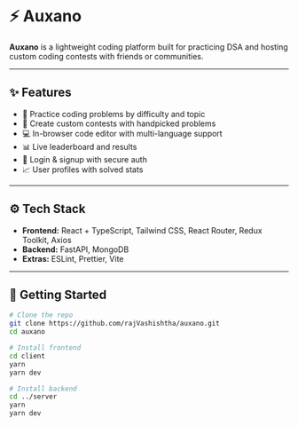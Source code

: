 # ⚡ Auxano

**Auxano** is a lightweight coding platform built for practicing DSA and hosting custom coding contests with friends or communities.

---

## ✨ Features

- 🧩 Practice coding problems by difficulty and topic
- 🏁 Create custom contests with handpicked problems
- 💻 In-browser code editor with multi-language support
- 📊 Live leaderboard and results
- 🔐 Login & signup with secure auth
- 📈 User profiles with solved stats

---

## ⚙️ Tech Stack

- **Frontend:** React + TypeScript, Tailwind CSS, React Router, Redux Toolkit, Axios  
- **Backend:** FastAPI, MongoDB  
- **Extras:** ESLint, Prettier, Vite

---

## 🚀 Getting Started

```bash
# Clone the repo
git clone https://github.com/rajVashishtha/auxano.git
cd auxano

# Install frontend
cd client
yarn
yarn dev

# Install backend
cd ../server
yarn
yarn dev
